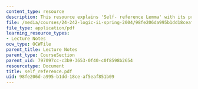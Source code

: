 ```yaml
---
content_type: resource
description: This resource explains 'Self- reference Lemma' with its proof.
file: /media/courses/24-242-logic-ii-spring-2004/98fe206da995b1dd18ceaf5eaf851b09_self_reference.pdf
file_type: application/pdf
learning_resource_types:
- Lecture Notes
ocw_type: OCWFile
parent_title: Lecture Notes
parent_type: CourseSection
parent_uid: 797097cc-c3b9-3653-0f40-c0f8598b2654
resourcetype: Document
title: self_reference.pdf
uid: 98fe206d-a995-b1dd-18ce-af5eaf851b09
---
```

